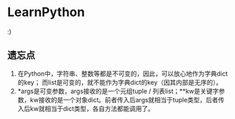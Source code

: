 # LearnPython
:)

## 遗忘点
1. 在Python中，字符串、整数等都是不可变的，因此，可以放心地作为字典dict的key；
而list是可变的，就不能作为字典dict的key（因其内部是无序的）。
2. *args是可变参数，args接收的是一个元组tuple / 列表list；**kw是关键字参数，kw接收的是一个对象dict。前者传入后args就相当于tuple类型，后者传入后kw就相当于dict类型，各自方法都能调用了。